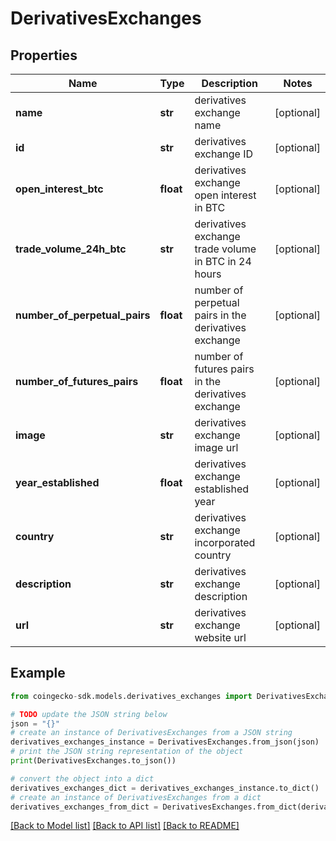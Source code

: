 # DerivativesExchanges


## Properties

Name | Type | Description | Notes
------------ | ------------- | ------------- | -------------
**name** | **str** | derivatives exchange name | [optional] 
**id** | **str** | derivatives exchange ID | [optional] 
**open_interest_btc** | **float** | derivatives exchange open interest in BTC | [optional] 
**trade_volume_24h_btc** | **str** | derivatives exchange trade volume in BTC in 24 hours | [optional] 
**number_of_perpetual_pairs** | **float** | number of perpetual pairs in the derivatives exchange | [optional] 
**number_of_futures_pairs** | **float** | number of futures pairs in the derivatives exchange | [optional] 
**image** | **str** | derivatives exchange image url | [optional] 
**year_established** | **float** | derivatives exchange established year | [optional] 
**country** | **str** | derivatives exchange incorporated country | [optional] 
**description** | **str** | derivatives exchange description | [optional] 
**url** | **str** | derivatives exchange website url | [optional] 

## Example

```python
from coingecko-sdk.models.derivatives_exchanges import DerivativesExchanges

# TODO update the JSON string below
json = "{}"
# create an instance of DerivativesExchanges from a JSON string
derivatives_exchanges_instance = DerivativesExchanges.from_json(json)
# print the JSON string representation of the object
print(DerivativesExchanges.to_json())

# convert the object into a dict
derivatives_exchanges_dict = derivatives_exchanges_instance.to_dict()
# create an instance of DerivativesExchanges from a dict
derivatives_exchanges_from_dict = DerivativesExchanges.from_dict(derivatives_exchanges_dict)
```
[[Back to Model list]](../README.md#documentation-for-models) [[Back to API list]](../README.md#documentation-for-api-endpoints) [[Back to README]](../README.md)


